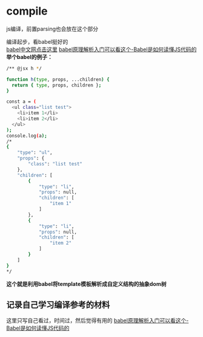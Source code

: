 # compile
js编译，前置parsing也会放在这个部分


编译起步，看babel挺好的
<br>
[babel中文网点击这里](https://babeljs.cn/)
[babel原理解析入门可以看这个-Babel是如何读懂JS代码的](https://zhuanlan.zhihu.com/p/27289600)   
**举个babel的例子：**
```bash
/** @jsx h */

function h(type, props, ...children) {
  return { type, props, children };
}

const a = (
  <ul class="list test">
    <li>item 1</li>
    <li>item 2</li>
  </ul>
);
console.log(a);
/*
{
    "type": "ul",
    "props": {
        "class": "list test"
    },
    "children": [
        {
            "type": "li",
            "props": null,
            "children": [
                "item 1"
            ]
        },
        {
            "type": "li",
            "props": null,
            "children": [
                "item 2"
            ]
        }
    ]
}
*/
````
**这个就是利用babel将template模板解析成自定义结构的抽象dom树**


记录自己学习编译参考的材料
---
这里只写自己看过，时间过，然后觉得有用的
[babel原理解析入门可以看这个-Babel是如何读懂JS代码的](https://zhuanlan.zhihu.com/p/27289600)
